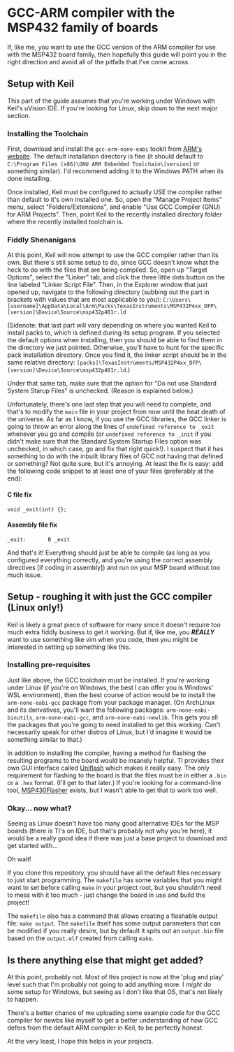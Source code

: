 # GCC-ARM compiler with the MSP432 family of boards

If, like me, you want to use the GCC version of the ARM compiler for use with the MSP432 board family, then 
hopefully this guide will point you in the right direction and avoid all of the pitfalls that I've come across.


## Setup with Keil

This part of the guide assumes that you're working under Windows with Keil's uVision IDE. If you're looking for Linux, 
skip down to the next major section.

### Installing the Toolchain
First, download and install the `gcc-arm-none-eabi` tookit from [ARM's website](https://developer.arm.com/downloads/-/gnu-rm). 
The default installation directory is fine (it should default to `C:\Program Files (x86)\GNU ARM Embedded Toolchain\[version]` or 
something similar). I'd recommend adding it to the Windows PATH when its done installing.

Once installed, Keil must be configured to actually USE the compiler rather than default to it's own installed one. So, 
open the "Manage Project Items" menu, select "Folders/Extensions", and enable "Use GCC Compiler (GNU) for ARM Projects". 
Then, point Keil to the recently installed directory folder where the recently installed toolchain is.

### Fiddly Shenanigans
At this point, Keil will now attempt to use the GCC compiler rather than its own. But there's still some setup to do, since 
GCC doesn't know what the heck to do with the files that are being compiled. So, open up "Target Options", select the 
"Linker" tab, and click the three little dots button on the line labeled "Linker Script File". Then, in the Explorer window 
that just opened up, navigate to the following directory (subbing out the part in brackets with values that are most 
applicable to you): `C:\Users\[username]\AppData\Local\Arm\Packs\TexasInstruments\MSP432P4xx_DFP\[version]\Device\Source\msp432p401r.ld`

(Sidenote: that last part will vary depending on where you wanted Keil to install packs to, which is defined during its setup 
program. If you selected the default options when installing, then you should be able to find them in the directory we just pointed.
Otherwise, you'll have to hunt for the specific pack installation directory. Once you find it, the linker script should be in the 
same relative directory: `[packs]\TexasInstruments/MSP432P4xx_DFP\[version]\Device\Source\msp432p401r.ld`.)

Under that same tab, make sure that the option for "Do not use Standard System Starup Files" is unchecked. (Reason is explained below.)

Unfortunately, there's one last step that you will need to complete, and that's to modify the `main` file in your project from 
now until the heat death of the universe. As far as I know, if you use the GCC libraries, the GCC linker is going to throw an error 
along the lines of `undefined reference to _exit` whenever you go and compile (or `undefined reference to _init` if you didn't make 
sure that the Standard System Startup Files option was unchecked, in which case, go and fix that right quick!). I suspect that it has 
something to do with the inbuilt library files of GCC not having that defined or something? Not quite sure, but it's annoying. At least 
the fix is easy: add the following code snippet to at least one of your files (preferably at the end):

#### C file fix
`
void _exit(int) {};
`


#### Assembly file fix
`_exit:       B _exit `


And that's it! Everything should just be able to compile (as long as you configured everything correctly, and you're using the 
correct assembly directives [if coding in assembly]) and run on your MSP board without too much issue.



## Setup - roughing it with just the GCC compiler (Linux only!)

Keil is likely a great piece of software for many since it doesn't require too much extra fiddly business to get it working. But if, 
like me, you ***REALLY*** want to use something like vim when you code, then you might be interested in setting up something like this.

### Installing pre-requisites

Just like above, the GCC toolchain must be installed. If you're working under Linux (if you're on Windows, the best I can offer you is 
Windows' WSL environment), then the best course of action would be to install the `arm-none-eabi-gcc` package from your package manager.
(On ArchLinux and its derivatives, you'll want the following packages: `arm-none-eabi-binutils`, `arm-none-eabi-gcc`, and `arm-none-eabi-newlib`.
This gets you all the packages that you're going to need installed to get this working. Can't necessarily speak for other distros of Linux,
but I'd imagine it would be something similar to that.)

In addition to installing the compiler, having a method for flashing the resulting programs to the board would be insanely helpful. TI 
provides their own GUI interface called [Uniflash](https://www.ti.com/tool/UNIFLASH) which makes it really easy. The only requirement 
for flashing to the board is that the files must be in either a `.bin` or a `.hex` format. (I'll get to that later.) If you're looking 
for a command-line tool, [MSP430Flasher](https://www.ti.com/tool/MSP430-FLASHER) exists, but I wasn't able to get that to work too well.


### Okay... now what?

Seeing as Linux doesn't have too many good alternative IDEs for the MSP boards (there is TI's on IDE, but that's probably not why you're here),
it would be a really good idea if there was just a base project to download and get started with...

Oh wait!

If you clone this repository, you should have all the default files necessary to just start programming. The `makefile` has some variables that 
you might want to set before calling `make` in your project root, but you shouldn't need to mess with it too much - just change the board in use and 
build the project!

The `makefile` also has a command that allows creating a flashable output file: `make output`. The `makefile` itself has some output parameters 
that can be modified if you really desire, but by default it spits out an `output.bin` file based on the `output.elf` created from calling `make`.



## Is there anything else that might get added?

At this point, probably not. Most of this project is now at the 'plug and play' level such that I'm probably not going to add anything more.
I *might* do some setup for Windows, but seeing as I don't like that OS, that's not likely to happen.

There's a better chance of me uploading some example code for the GCC compiler for newbs like myself to get a better understanding of how 
GCC defers from the default ARM compiler in Keil, to be perfectly honest.

At the very least, I hope this helps in your projects.
